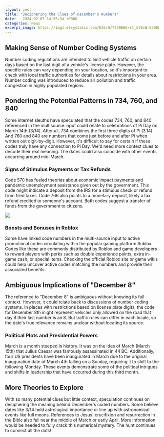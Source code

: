 ```yaml
---
layout: post
title: "Deciphering the Clues of December's Numbers"
date:   2024-02-07 14:56:34 +0000
categories: News
excerpt_image: https://img1.etsystatic.com/026/0/7239866/il_570xN.530082915_g19v.jpg
---
```

## Making Sense of Number Coding Systems

Number coding regulations are intended to limit vehicle traffic on certain days based on the last digit of a vehicle's license plate. However, the specific rules can vary depending on your location, so it's important to check with local traffic authorities for details about restrictions in your area. Number coding was introduced to reduce air pollution and traffic congestion in highly populated regions.

## Pondering the Potential Patterns in 734, 760, and 840 

Some internet sleuths have speculated that the codes 734, 760, and 840 referenced in the multisource input could relate to celebrations of Pi Day on March 14th (3/14). After all, 734 combines the first three digits of Pi (3.14). And 760 and 840 are numbers that come just before and after Pi when written out digit-by-digit. However, it's difficult to say for certain if these codes truly have any connection to Pi Day. We'd need more context clues to decode their real meaning. The dates could also coincide with other events occurring around mid-March.

### Signs of Stimulus Payments or Tax Refunds 

Code 570 has fueled theories about economic impact payments and pandemic unemployment assistance given out by the government. This code might indicate a deposit from the IRS for a stimulus check or refund from filed taxes. Code 766 also points to a monetary deposit, likely a tax refund credited to someone's account. Both codes suggest a transfer of funds from the government to citizens. 


![](https://img1.etsystatic.com/026/0/7239866/il_570xN.530082915_g19v.jpg)
### Boosts and Bonuses in Roblox 

Some have linked code numbers in the multi-source input to active promotional codes circulating within the popular gaming platform Roblox. Codes like these are commonly distributed by Roblox and game developers to reward players with perks such as double experience points, extra in-game cash, or special items. Checking the official Roblox site or game wikis could help uncover active codes matching the numbers and provide their associated benefits.

## Ambiguous Implications of "December 8"

The reference to "December 8" is ambiguous without knowing its full context. However, it could relate back to discussions of number coding systems. In places with restrictions based on license plate digits, the code for December 8th might represent vehicles only allowed on the road that day if their last number is an 8. But traffic rules can differ in each locale, so the date's true relevance remains unclear without locating its source.

### Political Plots and Presidential Powers 

March is a month steeped in history. It was on the Ides of March (March 15th) that Julius Caesar was famously assassinated in 44 BC. Additionally, four US presidents have been inaugurated in March due to the original inauguration date of March 4th falling on a Sunday, requiring it to shift to the following Monday. These events demonstrate some of the political intrigues and shifts in leadership that have occurred during this third month.  

## More Theories to Explore

With so many potential clues but little context, speculation continues on deciphering the meaning behind December's coded numbers. Some believe dates like 3/14 hold astrological importance or line up with astronomical events like full moons. References to Jesus' crucifixion and resurrection in the Bible also fall near the middle of March or early April. More information would be needed to fully crack this numerical mystery. The hunt continues to connect all the dots!